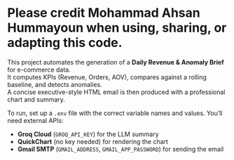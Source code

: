 # Please credit **Mohammad Ahsan Hummayoun** when using, sharing, or adapting this code.  

This project automates the generation of a **Daily Revenue & Anomaly Brief** for e-commerce data.  
It computes KPIs (Revenue, Orders, AOV), compares against a rolling baseline, and detects anomalies.  
A concise executive-style HTML email is then produced with a professional chart and summary.  

To run, set up a `.env` file with the correct variable names and values. You’ll need external APIs:  
- **Groq Cloud** (`GROQ_API_KEY`) for the LLM summary  
- **QuickChart** (no key needed) for rendering the chart  
- **Gmail SMTP** (`GMAIL_ADDRESS`, `GMAIL_APP_PASSWORD`) for sending the email  
